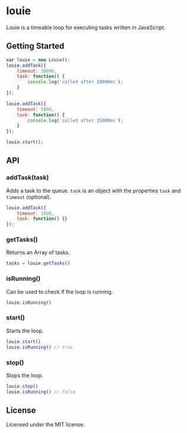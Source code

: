 # louie

Louie is a timeable loop for executing tasks written in JavaScript.


## Getting Started
```JavaScript
var louie = new Louie();
louie.addTask({
    timeout: 10000,
    task: function() {
        console.log('called after 10000ms');
    }
});

louie.addTask({
    timeout: 5000,
    task: function() {
        console.log('called after 15000ms');
    }
});

louie.start();
```

## API

### addTask(task)
Adds a task to the queue. ```task``` is an object with the properties ```task``` and ```timeout``` (optional).
```JavaScript
louie.addTask({
    timeout: 1000,
    task: function() {}
});
```

### getTasks()
Returns an Array of tasks.
```JavaScript
tasks = louie.getTasks()
```

### isRunning()
Can be used to check if the loop is running.
```JavaScript
louie.isRunning()
```

### start()
Starts the loop.
```JavaScript
louie.start()
louie.isRunning() // true
```

### stop()
Stops the loop.
```JavaScript
louie.stop()
louie.isRunning() // false
```

## License
Licensed under the MIT license.
